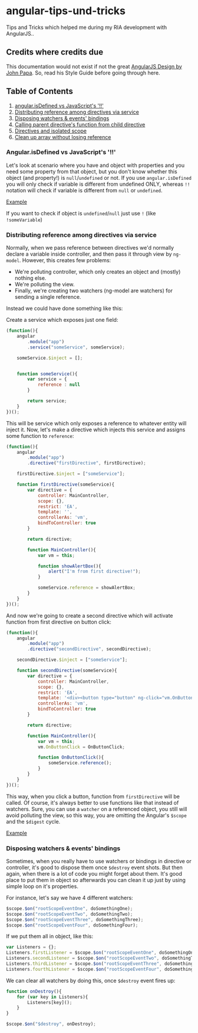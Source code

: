 # angular-tips-und-tricks
Tips and Tricks which helped me during my RIA development with AngularJS..
## Credits where credits due
This documentation would not exist if not the great [AngularJS Design by John Papa](https://github.com/johnpapa/angular-styleguide). So, read his Style Guide before going through here.

## Table of Contents

1. [angular.isDefined vs JavaScript's '!!'](#angularisdefined-vs-javascripts-)
1. [Distributing reference among directives via service](#distributing-reference-among-directives-via-service)
1. [Disposing watchers & events' bindings](#disposing-watchers-&-events'-bindings)
1. [Calling parent directive's function from child directive](#calling-parent-directive's-function-from-child-directive)
1. [Directives and isolated scope](#directives-and-isolated-scope)
1. [Clean up array without losing reference](#clean-up-array-without-losing-reference)

### Angular.isDefined vs JavaScript's '!!'

Let's look at scenario where you have and object with properties and you need some property from that object, but you don't know whether this object (and property!) is `null`/`undefined` or not.
If you use `angular.isDefined` you will only check if variable is different from undefined ONLY, whereas `!!` notation will check if variable is different from `null` or `undefined`.

[Example](http://codepen.io/Ulthes/pen/jbOBdb?editors=101)

If you want to check if object is `undefined`/`null` just use `!` (like `!someVariable`)

### Distributing reference among directives via service

Normally, when we pass reference between directives we'd normally declare a variable inside controller, and then pass it through view by `ng-model`. However, this creates few problems:
- We're polluting controller, which only creates an object and (mostly) nothing else.
- We're polluting the view.
- Finally, we're creating two watchers (ng-model are watchers) for sending a single reference.

Instead we could have done something like this:

Create a service which exposes just one field:
```javascript
(function(){
	angular
		.module("app")
		.service("someService", someService);

	someService.$inject = [];


	function someService(){
		var service = {
			reference : null
		}

		return service;
	}
})();
```

This will be service which only exposes a reference to whatever entity will inject it.
Now, let's make a directive which injects this service and assigns some function to `reference`:

```javascript
(function(){
	angular
		.module("app")
		.directive("firstDirective", firstDirective);

	firstDirective.$inject = ["someService"];

	function firstDirective(someService){
		var directive = {
			controller: MainController,
			scope: {},
			restrict: 'EA',
			template: '',
			controllerAs: 'vm',
			bindToController: true
		}

		return directive;

		function MainController(){
			var vm = this;

			function showAlertBox(){
				alert("I'm from first directive!");
			}		

			someService.reference = showAlertBox;
		}
	}
})();
```
And now we're going to create a second directive which will activate function from first directive on button click:
```javascript
(function(){
	angular
		.module("app")
		.directive("secondDirective", secondDirective);

	secondDirective.$inject = ["someService"];

	function secondDirective(someService){
		var directive = {
			controller: MainController,
			scope: {},
			restrict: 'EA',
			template: '<div><button type="button" ng-click="vm.OnButtonClick()">Click Me!</button></div>',
			controllerAs: 'vm',
			bindToController: true
		}

		return directive;

		function MainController(){
			var vm = this;
			vm.OnButtonClick = OnButtonClick;

			function OnButtonClick(){
				someService.reference();
			}
		}
	}
})();
```
This way, when you click a button, function from `firstDirective` will be called. Of course, it's always better to use functions like that instead of watchers.
Sure, you can use a `watcher` on a referenced object, you still will avoid polluting the view, so this way, you are omitting the Angular's `$scope` and the `$digest` cycle.

[Example](http://codepen.io/Ulthes/pen/VvLZjd)

### Disposing watchers & events' bindings

Sometimes, when you really have to use watchers or bindings in directive or controller, it's good to dispose them once `$destroy` event shots. But then again, when there is a lot of code you might forget about them. It's good place to put them in object so afterwards you can clean it up just by using simple loop on it's properties.

For instance, let's say we have 4 different watchers:
```javascript
$scope.$on("rootScopeEventOne", doSomethingOne);
$scope.$on("rootScopeEventTwo", doSomethingTwo);
$scope.$on("rootScopeEventThree", doSomethingThree);
$scope.$on("rootScopeEventFour", doSomethingFour);
```
If we put them all in object, like this:
```javascript
var Listeners = {};
Listeners.firstListener = $scope.$on("rootScopeEventOne", doSomethingOne);
Listeners.secondListener = $scope.$on("rootScopeEventTwo", doSomethingTwo);
Listeners.thirdListener = $scope.$on("rootScopeEventThree", doSomethingThree);
Listeners.fourthListener = $scope.$on("rootScopeEventFour", doSomethingFour);
```
We can clear all watchers by doing this, once `$destroy` event fires up:
```javascript
function onDestroy(){
	for (var key in Listeners){
		Listeners[key]();
	}		
}

$scope.$on("$destroy", onDestroy);
```

